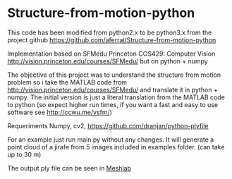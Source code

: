 # Structure-from-motion-python

This code has been modified from python2.x to be python3.x from the project github https://github.com/aferral/Structure-from-motion-python

Implementation based on SFMedu Princeton COS429: Computer Vision http://vision.princeton.edu/courses/SFMedu/ but on python + numpy

The objective of this project was to understand  the structure from motion problem so i take the MATLAB code from http://vision.princeton.edu/courses/SFMedu/
and translate it in python + numpy. The initial version is just a literal translation from the MATLAB code to python (so expect higher run times, if you want a fast and easy to use software see http://ccwu.me/vsfm/)

Requeriments
Numpy, cv2, https://github.com/dranjan/python-plyfile

For an example just run main.py without any changes. It will generate a point cloud of a jirafe from 5 images included in examples folder. (can take up to 30 m)

The output ply file can be seen in <link>[Meshlab](https://www.meshlab.net/)</link>
